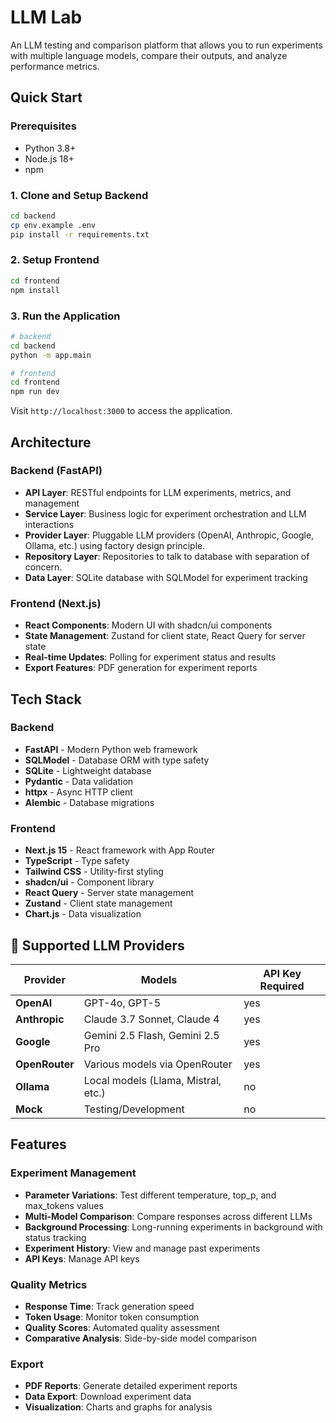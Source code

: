 # LLM Lab

An LLM testing and comparison platform that allows you to run experiments with multiple language models, compare their outputs, and analyze performance metrics.

## Quick Start

### Prerequisites

- Python 3.8+
- Node.js 18+
- npm

### 1. Clone and Setup Backend

```bash
cd backend
cp env.example .env
pip install -r requirements.txt
```

### 2. Setup Frontend

```bash
cd frontend
npm install
```

### 3. Run the Application

```bash
# backend
cd backend
python -m app.main

# frontend
cd frontend
npm run dev
```

Visit `http://localhost:3000` to access the application.

## Architecture

### Backend (FastAPI)

- **API Layer**: RESTful endpoints for LLM experiments, metrics, and management
- **Service Layer**: Business logic for experiment orchestration and LLM interactions
- **Provider Layer**: Pluggable LLM providers (OpenAI, Anthropic, Google, Ollama, etc.) using factory design principle.
- **Repository Layer**: Repositories to talk to database with separation of concern.
- **Data Layer**: SQLite database with SQLModel for experiment tracking

### Frontend (Next.js)

- **React Components**: Modern UI with shadcn/ui components
- **State Management**: Zustand for client state, React Query for server state
- **Real-time Updates**: Polling for experiment status and results
- **Export Features**: PDF generation for experiment reports

## Tech Stack

### Backend

- **FastAPI** - Modern Python web framework
- **SQLModel** - Database ORM with type safety
- **SQLite** - Lightweight database
- **Pydantic** - Data validation
- **httpx** - Async HTTP client
- **Alembic** - Database migrations

### Frontend

- **Next.js 15** - React framework with App Router
- **TypeScript** - Type safety
- **Tailwind CSS** - Utility-first styling
- **shadcn/ui** - Component library
- **React Query** - Server state management
- **Zustand** - Client state management
- **Chart.js** - Data visualization

## 🔧 Supported LLM Providers

| Provider       | Models                              | API Key Required |
| -------------- | ----------------------------------- | ---------------- |
| **OpenAI**     | GPT-4o, GPT-5                       | yes              |
| **Anthropic**  | Claude 3.7 Sonnet, Claude 4         | yes              |
| **Google**     | Gemini 2.5 Flash, Gemini 2.5 Pro    | yes              |
| **OpenRouter** | Various models via OpenRouter       | yes              |
| **Ollama**     | Local models (Llama, Mistral, etc.) | no               |
| **Mock**       | Testing/Development                 | no               |

## Features

### Experiment Management

- **Parameter Variations**: Test different temperature, top_p, and max_tokens values
- **Multi-Model Comparison**: Compare responses across different LLMs
- **Background Processing**: Long-running experiments in background with status tracking
- **Experiment History**: View and manage past experiments
- **API Keys**: Manage API keys

### Quality Metrics

- **Response Time**: Track generation speed
- **Token Usage**: Monitor token consumption
- **Quality Scores**: Automated quality assessment
- **Comparative Analysis**: Side-by-side model comparison

### Export

- **PDF Reports**: Generate detailed experiment reports
- **Data Export**: Download experiment data
- **Visualization**: Charts and graphs for analysis
